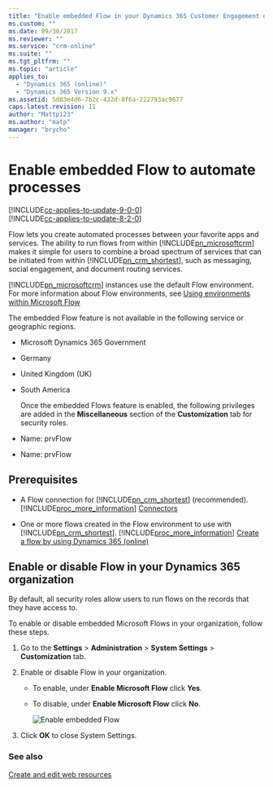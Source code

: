 ```yaml
---
title: "Enable embedded Flow in your Dynamics 365 Customer Engagement organization | MicrosoftDocs"
ms.custom: ""
ms.date: 09/30/2017
ms.reviewer: ""
ms.service: "crm-online"
ms.suite: ""
ms.tgt_pltfrm: ""
ms.topic: "article"
applies_to: 
  - "Dynamics 365 (online)"
  - "Dynamics 365 Version 9.x"
ms.assetid: 5d83e4d6-7b2c-432d-8f6a-222793ac9677
caps.latest.revision: 11
author: "Mattp123"
ms.author: "matp"
manager: "brycho"
---
```

# Enable embedded Flow to automate processes

[!INCLUDE[cc-applies-to-update-9-0-0](../includes/cc_applies_to_update_9_0_0.md)]<br/>[!INCLUDE[cc-applies-to-update-8-2-0](../includes/cc_applies_to_update_8_2_0.md)]

Flow lets you create automated processes between your favorite apps and services. The ability to run flows from within [!INCLUDE[pn_microsoftcrm](../includes/pn-microsoftcrm.md)] makes it simple for users to combine a broad spectrum of services that can be initiated from within [!INCLUDE[pn_crm_shortest](../includes/pn-crm-shortest.md)], such as messaging, social engagement, and document routing services.  

[!INCLUDE[pn_microsoftcrm](../includes/pn-microsoftcrm.md)] instances use the default Flow environment. For more information about Flow environments, see [Using environments within Microsoft Flow](https://flow.microsoft.com/documentation/environments-overview-admin/)
  
The embedded Flow feature is not available in the following service or geographic regions.
- Microsoft Dynamics 365 Government
- Germany
- United Kingdom (UK)
- South America

  Once the embedded Flows feature is enabled, the following privileges are added in the **Miscellaneous** section of the **Customization** tab for security roles.  
  
- Name: prvFlow  
  
- Name: prvFlow  
  
## Prerequisites  
  
- A Flow connection for [!INCLUDE[pn_crm_shortest](../includes/pn-crm-shortest.md)] (recommended). [!INCLUDE[proc_more_information](../includes/proc-more-information.md)] [Connectors](https://docs.microsoft.com/connectors/)  
  
- One or more flows created in the Flow environment to use with [!INCLUDE[pn_crm_shortest](../includes/pn-crm-shortest.md)]. [!INCLUDE[proc_more_information](../includes/proc-more-information.md)] [Create a flow by using Dynamics 365 (online)](https://flow.microsoft.com/documentation/connection-dynamics365/)  
  
## Enable or disable Flow in your Dynamics 365 organization  
 By default, all security roles allow users to run flows on the records that they have access to.  
  
 To enable or disable embedded Microsoft Flows in your organization, follow these steps.  
  
1.  Go to the **Settings** > **Administration** > **System Settings** > **Customization** tab.  
  
2.  Enable or disable Flow in your organization.  
  
    -   To enable, under **Enable Microsoft Flow** click **Yes**.  
    
    -   To disable, under **Enable Microsoft Flow** click **No**.  
  
        ![Enable embedded Flow](../admin/media/embed-flow-enable.png "Enable embedded Flow")  
  
3.  Click **OK** to close System Settings.  
  
### See also  
 [Create and edit web resources](../customize/create-edit-web-resources.md)
